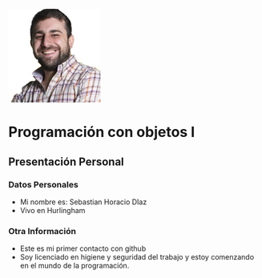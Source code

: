 ![Logo UNAHUR](./Foto.jpg)

# Programación con objetos I
## Presentación Personal

### Datos Personales
- Mi nombre es: Sebastian Horacio DIaz
- Vivo en Hurlingham


### Otra Información
- Este es mi primer contacto con github
- Soy licenciado en higiene y seguridad del trabajo y estoy comenzando en el mundo de la programación.
